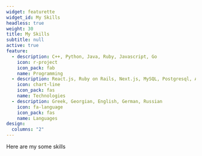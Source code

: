 ```yaml
---
widget: featurette
widget_id: My Skills
headless: true
weight: 30
title: My Skills
subtitle: null
active: true
feature:
  - description: C++, Python, Java, Ruby, Javascript, Go
    icon: r-project
    icon_pack: fab
    name: Programming
  - description: React.js, Ruby on Rails, Next.js, MySQL, Postgresql, AWS, Bash, Git, Docker
    icon: chart-line
    icon_pack: fas
    name: Technologies
  - description: Greek, Georgian, English, German, Russian
    icon: fa-language
    icon_pack: fas
    name: Languages
design:
  columns: "2"
---
```

Here are my some skills

